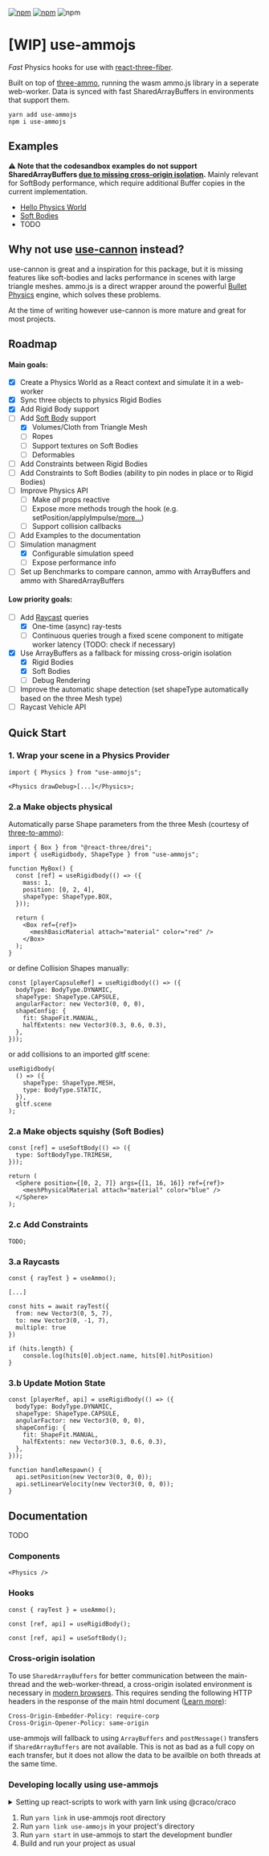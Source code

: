 [![npm](https://img.shields.io/npm/v/use-ammojs?color=%23F69500)](https://www.npmjs.com/package/use-ammojs)
[![npm](https://img.shields.io/badge/bulletphysics%20(fork)-3.17-%23F69500)](https://github.com/notrabs/ammo.js/tree/bullet_submodule)
![npm](https://img.shields.io/npm/types/use-ammojs?label=%20)
# [WIP] use-ammojs

_Fast_ Physics hooks for use with [react-three-fiber](https://github.com/pmndrs/react-three-fiber).

Built on top of [three-ammo](https://github.com/infinitelee/three-ammo), running the wasm ammo.js library in a seperate web-worker.
Data is synced with fast SharedArrayBuffers in environments that support them.

```
yarn add use-ammojs
npm i use-ammojs
```

## Examples

⚠️ **Note that the codesandbox examples do not support SharedArrayBuffers [due to missing cross-origin isolation](https://web.dev/coop-coep/).**
Mainly relevant for SoftBody performance, which require additional Buffer copies in the current implementation.

- [Hello Physics World](https://codesandbox.io/s/oc1op?file=/src/index.js)
- [Soft Bodies](https://codesandbox.io/s/use-ammojs-softbody-example-k59jz)
- TODO


## Why not use [use-cannon](https://github.com/pmndrs/use-cannon) instead?

use-cannon is great and a inspiration for this package, but it is missing features like soft-bodies and lacks performance in scenes with large triangle meshes. ammo.js is a direct wrapper around the powerful [Bullet Physics](http://www.bulletphysics.org/) engine, which solves these problems.

At the time of writing however use-cannon is more mature and great for most projects.

## Roadmap

#### Main goals:

- [x] Create a Physics World as a React context and simulate it in a web-worker
- [x] Sync three objects to physics Rigid Bodies
- [x] Add Rigid Body support
- [ ] Add [Soft Body](https://pybullet.org/Bullet/BulletFull/classbtSoftBody.html) support
  - [x] Volumes/Cloth from Triangle Mesh
  - [ ] Ropes
  - [ ] Support textures on Soft Bodies
  - [ ] Deformables
- [ ] Add Constraints between Rigid Bodies
- [ ] Add Constraints to Soft Bodies (ability to pin nodes in place or to Rigid Bodies)
- [ ] Improve Physics API
  - [ ] Make _all_ props reactive
  - [ ] Expose more methods trough the hook (e.g. setPosition/applyImpulse/[more...](https://pybullet.org/Bullet/BulletFull/classbtRigidBody.html))
  - [ ] Support collision callbacks
- [ ] Add Examples to the documentation
- [ ] Simulation managment
  - [x] Configurable simulation speed
  - [ ] Expose performance info
- [ ] Set up Benchmarks to compare cannon, ammo with ArrayBuffers and ammo with SharedArrayBuffers

#### Low priority goals:
- [ ] Add [Raycast](https://pybullet.org/Bullet/BulletFull/classbtCollisionWorld.html#aaac6675c8134f6695fecb431c72b0a6a) queries
  - [x] One-time (async) ray-tests
  - [ ] Continuous queries trough a fixed scene component to mitigate worker latency (TODO: check if necessary)
- [x] Use ArrayBuffers as a fallback for missing cross-origin isolation
  - [x] Rigid Bodies
  - [x] Soft Bodies
  - [ ] Debug Rendering
- [ ] Improve the automatic shape detection (set shapeType automatically based on the three Mesh type)
- [ ] Raycast Vehicle API

## Quick Start

### 1. Wrap your scene in a Physics Provider

```tsx
import { Physics } from "use-ammojs";

<Physics drawDebug>[...]</Physics>;
```

### 2.a Make objects physical

Automatically parse Shape parameters from the three Mesh (courtesy of [three-to-ammo](https://github.com/InfiniteLee/three-to-ammo)):

```tsx
import { Box } from "@react-three/drei";
import { useRigidbody, ShapeType } from "use-ammojs";

function MyBox() {
  const [ref] = useRigidbody(() => ({
    mass: 1,
    position: [0, 2, 4],
    shapeType: ShapeType.BOX,
  }));

  return (
    <Box ref={ref}>
      <meshBasicMaterial attach="material" color="red" />
    </Box>
  );
}
```

or define Collision Shapes manually:

```tsx
const [playerCapsuleRef] = useRigidbody(() => ({
  bodyType: BodyType.DYNAMIC,
  shapeType: ShapeType.CAPSULE,
  angularFactor: new Vector3(0, 0, 0),
  shapeConfig: {
    fit: ShapeFit.MANUAL,
    halfExtents: new Vector3(0.3, 0.6, 0.3),
  },
}));
```

or add collisions to an imported gltf scene:

```tsx
useRigidbody(
  () => ({
    shapeType: ShapeType.MESH,
    type: BodyType.STATIC,
  }),
  gltf.scene
);
```

### 2.a Make objects squishy (Soft Bodies)

```tsx
const [ref] = useSoftBody(() => ({
  type: SoftBodyType.TRIMESH,
}));

return (
  <Sphere position={[0, 2, 7]} args={[1, 16, 16]} ref={ref}>
    <meshPhysicalMaterial attach="material" color="blue" />
  </Sphere>
);
```

### 2.c Add Constraints

```tsx
TODO;
```

### 3.a Raycasts

```tsx
const { rayTest } = useAmmo();

[...]

const hits = await rayTest({
  from: new Vector3(0, 5, 7),
  to: new Vector3(0, -1, 7),
  multiple: true
})

if (hits.length) {
    console.log(hits[0].object.name, hits[0].hitPosition)
}
```

### 3.b Update Motion State

```tsx
const [playerRef, api] = useRigidbody(() => ({
  bodyType: BodyType.DYNAMIC,
  shapeType: ShapeType.CAPSULE,
  angularFactor: new Vector3(0, 0, 0),
  shapeConfig: {
    fit: ShapeFit.MANUAL,
    halfExtents: new Vector3(0.3, 0.6, 0.3),
  },
}));

function handleRespawn() {
  api.setPosition(new Vector3(0, 0, 0));
  api.setLinearVelocity(new Vector3(0, 0, 0));
}
```

## Documentation

TODO

### Components

```tsx
<Physics />
```

### Hooks

```tsx
const { rayTest } = useAmmo();
```

```tsx
const [ref, api] = useRigidBody();
```

```tsx
const [ref, api] = useSoftBody();
```

### Cross-origin isolation

To use `SharedArrayBuffers` for better communication between the main-thread and the web-worker-thread, a cross-origin isolated environment is necessary in [modern browsers](https://caniuse.com/sharedarraybuffer).
This requires sending the following HTTP headers in the response of the main html document ([Learn more](https://web.dev/coop-coep/)):

```http request
Cross-Origin-Embedder-Policy: require-corp
Cross-Origin-Opener-Policy: same-origin
```

use-ammojs will fallback to using `ArrayBuffers` and `postMessage()` transfers if `SharedArrayBuffers` are not available. This is not as bad as a full copy on each transfer, but it does not allow the data to be availble on both threads at the same time.

### Developing locally using use-ammojs

<details> 
<summary> Setting up react-scripts to work with yarn link using @craco/craco </summary>

1. `yarn add @craco/craco --dev`
2. Replace `react-scripts` with `craco` in your `package.json` (see [@craco/craco](https://www.npmjs.com/package/@craco/craco) documentation)
3. Add `craco.config.js` to project root:

```js
const path = require("path");

module.exports = {
  webpack: {
    configure: (webpackConfig) => {
      // Fix that prevents a duplicate react library being imported when using a linked yarn package
      webpackConfig.resolve.alias = {
        ...webpackConfig.resolve.alias,
        react: path.resolve("./node_modules/react"),
        "@react-three/fiber": path.resolve("./node_modules/@react-three/fiber"),
        three: path.resolve("./node_modules/three"),
      };

      return webpackConfig;
    },
  },

  // Make sure SharedArrayBuffers are available locally
  devServer: {
    headers: {
      "Cross-Origin-Embedder-Policy": "require-corp",
      "Cross-Origin-Opener-Policy": "same-origin",
    },
  },
};
```

</details>

1. Run `yarn link` in use-ammojs root directory
2. Run `yarn link use-ammojs` in your project's directory
3. Run `yarn start` in use-ammojs to start the development bundler
4. Build and run your project as usual
